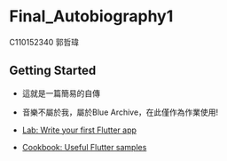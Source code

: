 # Final_Autobiography1

C110152340 郭哲瑋

## Getting Started

- 這就是一篇簡易的自傳
- 音樂不屬於我，屬於Blue Archive，在此僅作為作業使用!

- [Lab: Write your first Flutter app](https://docs.flutter.dev/get-started/codelab)
- [Cookbook: Useful Flutter samples](https://docs.flutter.dev/cookbook)

